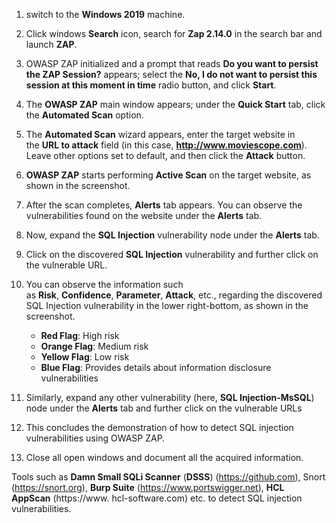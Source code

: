 

1.  switch to the **Windows  2019** machine.
    
2. Click windows **Search** icon, search for **Zap 2.14.0** in the search bar and launch **ZAP**.
    
3. OWASP ZAP initialized and a prompt that reads **Do you want to persist the ZAP Session?** appears; select the **No, I do not want to persist this session at this moment in time** radio button, and click **Start**.
    
4. The **OWASP ZAP** main window appears; under the **Quick Start** tab, click the **Automated Scan** option.
    
5. The **Automated Scan** wizard appears, enter the target website in the **URL to attack** field (in this case, **http://www.moviescope.com**). Leave other options set to default, and then click the **Attack** button.
    
6. **OWASP ZAP** starts performing **Active Scan** on the target website, as shown in the screenshot.
    
7. After the scan completes, **Alerts** tab appears. You can observe the vulnerabilities found on the website under the **Alerts** tab.
    
8. Now, expand the **SQL Injection** vulnerability node under the **Alerts** tab.
    
9. Click on the discovered **SQL Injection** vulnerability and further click on the vulnerable URL.
    
10. You can observe the information such as **Risk**, **Confidence**, **Parameter**, **Attack**, etc., regarding the discovered SQL Injection vulnerability in the lower right-bottom, as shown in the screenshot.
    
    - **Red Flag**: High risk
    - **Orange Flag**: Medium risk
    - **Yellow Flag**: Low risk
    - **Blue Flag**: Provides details about information disclosure vulnerabilities

11. Similarly, expand any other vulnerability (here, **SQL Injection-MsSQL**) node under the **Alerts** tab and further click on the vulnerable URLs
    
12. This concludes the demonstration of how to detect SQL injection vulnerabilities using OWASP ZAP.
    
13. Close all open windows and document all the acquired information.
    

Tools such as **Damn Small SQLi Scanner** (**DSSS**) (https://github.com), Snort (https://snort.org), **Burp Suite** (https://www.portswigger.net), **HCL AppScan** (https://www. hcl-software.com) etc. to detect SQL injection vulnerabilities.